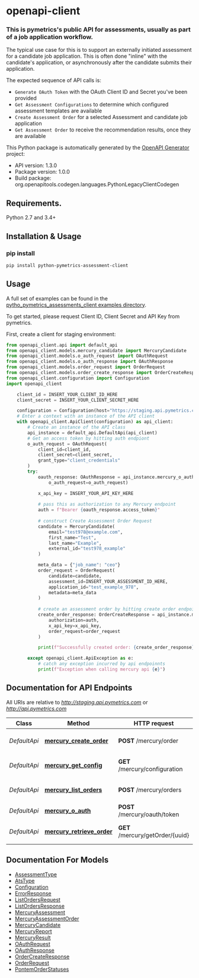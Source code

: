 # openapi-client
### This is pymetrics's public API for assessments, usually as part of a job application workflow.
The typical use case for this is to support an externally initiated assessment for a candidate job application.
This is often done \"inline\" with the candidate's application, or asynchronously after the candidate submits their application.

The expected sequence of API calls is:
* `Generate OAuth Token` with the OAuth Client ID and Secret you've been provided
* `Get Assessment Configurations` to determine which configured assessment templates are available
* `Create Assessment Order` for a selected Assessment and candidate job application
* `Get Assessment Order` to receive the recommendation results, once they are available

This Python package is automatically generated by the [OpenAPI Generator](https://openapi-generator.tech) project:

- API version: 1.3.0
- Package version: 1.0.0
- Build package: org.openapitools.codegen.languages.PythonLegacyClientCodegen

## Requirements.

Python 2.7 and 3.4+

## Installation & Usage
### pip install


```sh
pip install python-pymetrics-assessment-client
```



## Usage

A full set of examples can be found in the [pytho_pymetrics_assessments_client examples directory](https://github.com/pymetrics/python_pymetrics_assessment_client/tree/main/openapi_client/examples).

To get started, please request Client ID, Client Secret and API Key from pymetrics.

First, create a client for staging environment:

```python
from openapi_client.api import default_api
from openapi_client.models.mercury_candidate import MercuryCandidate
from openapi_client.models.o_auth_request import OAuthRequest
from openapi_client.models.o_auth_response import OAuthResponse
from openapi_client.models.order_request import OrderRequest
from openapi_client.models.order_create_response import OrderCreateResponse
from openapi_client.configuration import Configuration
import openapi_client

    client_id = INSERT_YOUR_CLIENT_ID_HERE
    client_secret = INSERT_YOUR_CLIENT_SECRET_HERE

    configuration = Configuration(host="https://staging.api.pymetrics.com")
    # Enter a context with an instance of the API client
    with openapi_client.ApiClient(configuration) as api_client:
        # Create an instance of the API class
        api_instance = default_api.DefaultApi(api_client)
        # Get an access token by hitting auth endpiont
        o_auth_request = OAuthRequest(
            client_id=client_id,
            client_secret=client_secret,
            grant_type="client_credentials"
        )
        try:
            oauth_response: OAuthResponse = api_instance.mercury_o_auth(
                o_auth_request=o_auth_request)

            x_api_key = INSERT_YOUR_API_KEY_HERE
            
            # pass this as authorization to any Mercury endpoint
            auth = f"Bearer {oauth_response.access_token}"
            
            # construct Create Assessment Order Request
            candidate = MercuryCandidate(
                email="test978@example.com",
                first_name="Test",
                last_name="Example",
                external_id="test978_example"
            )

            meta_data = {"job_name": "ceo"}
            order_request = OrderRequest(
                candidate=candidate,
                assessment_id=INSERT_YOUR_ASSESSMENT_ID_HERE,
                application_id="test_example_978",
                metadata=meta_data
            )
            
            # create an assessment order by hitting create order endpoint
            create_order_response: OrderCreateResponse = api_instance.mercury_create_order(
                authorization=auth,
                x_api_key=x_api_key,
                order_request=order_request
            )

            print(f"Successfully created order: {create_order_response}")

        except openapi_client.ApiException as e:
            # catch any exception incurred by api endpoinnts
            print(f"Exception when calling mercury api {e}")
```

## Documentation for API Endpoints

All URIs are relative to *http://staging.api.pymetrics.com* or *http://api.pymetrics.com* 

Class | Method | HTTP request | Description
------------ | ------------- | ------------- | -------------
*DefaultApi* | [**mercury_create_order**](docs/DefaultApi.md#mercury_create_order) | **POST** /mercury/order | Create Assessment Order
*DefaultApi* | [**mercury_get_config**](docs/DefaultApi.md#mercury_get_config) | **GET** /mercury/configuration | Get Assessment Configurations
*DefaultApi* | [**mercury_list_orders**](docs/DefaultApi.md#mercury_list_orders) | **POST** /mercury/orders | List Assessment Orders
*DefaultApi* | [**mercury_o_auth**](docs/DefaultApi.md#mercury_o_auth) | **POST** /mercury/oauth/token | Generate OAuth Token
*DefaultApi* | [**mercury_retrieve_order**](docs/DefaultApi.md#mercury_retrieve_order) | **GET** /mercury/getOrder/{uuid} | Get Assessment Order


## Documentation For Models

 - [AssessmentType](docs/AssessmentType.md)
 - [AtsType](docs/AtsType.md)
 - [Configuration](docs/Configuration.md)
 - [ErrorResponse](docs/ErrorResponse.md)
 - [ListOrdersRequest](docs/ListOrdersRequest.md)
 - [ListOrdersResponse](docs/ListOrdersResponse.md)
 - [MercuryAssessment](docs/MercuryAssessment.md)
 - [MercuryAssessmentOrder](docs/MercuryAssessmentOrder.md)
 - [MercuryCandidate](docs/MercuryCandidate.md)
 - [MercuryReport](docs/MercuryReport.md)
 - [MercuryResult](docs/MercuryResult.md)
 - [OAuthRequest](docs/OAuthRequest.md)
 - [OAuthResponse](docs/OAuthResponse.md)
 - [OrderCreateResponse](docs/OrderCreateResponse.md)
 - [OrderRequest](docs/OrderRequest.md)
 - [PontemOrderStatuses](docs/PontemOrderStatuses.md)



